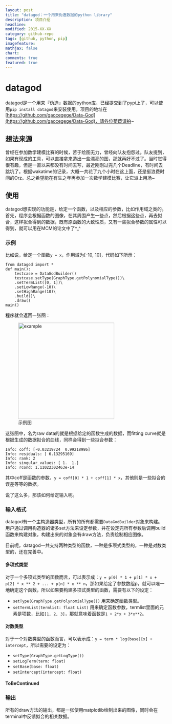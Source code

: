 ```yaml
---
layout: post
title: "datagod：一个用来伪造数据的python library"
description: 项目介绍
headline:
modified: 2015-XX-XX
category: github-repo
tags: [github, python, pip]
imagefeature:
mathjax: false
chart:
comments: true
featured: true
---
```


# datagod

datagod是一个用来『伪造』数据的python库，已经提交到了pypi上了，可以使用`pip install datagod`来安装使用，项目的地址在[https://github.com/gaocegege/Data-God](https://github.com/gaocegege/Data-God)，请各位菊苣请拍~

## 想法来源

曾经在参加数学建模比赛的时候，苦于绘图无力，曾经向队友抱怨过。队友提到，如果有现成的工具，可以直接拿来造出一些漂亮的图，那就再好不过了。当时觉得很有趣，但是一直以来都没有时间去写，最近刚刚过完几个Deadline，有时间去跳坑了。根据wakatime的记录，大概一共花了九个小时在这上面，还是挺浪费时间的Orz。总之希望能在有生之年再参加一次数学建模比赛，让它派上用场~

## 使用

datagod想实现的功能是，给定一个函数，以及相应的参数，比如作用域之类的。首先，程序会根据函数的图像，在其周围产生一些点，然后根据这些点，再去拟合，这样拟合得到的数据，既有原函数的大致性质，又有一些拟合参数的属性可以得到，就可以用在MCM的论文中了^_^

### 示例

比如说，给定一个函数`y = x`，作用域为[-10, 10]，代码如下所示：

	from datagod import *
	def main():
	    testcase = DataGodBuilder()
	    testcase.setType(GraphType.getPolynomialType())\
	    .setTermList([0, 1])\
	    .setLowRange(-10)\
	    .setHighRange(10)\
	    .build()\
	    .draw()
	main()

程序就会返回一张图：

<figure>
	<img src="{{ site.url }}/images/datagod/example.png" alt="example" height="300">
	<figcaption>示例图</figcaption>
</figure>

这张图中，名为raw data的就是根据给定的函数生成的数据，而fitting curve就是根据生成的数据拟合的曲线，同样会得到一些拟合参数：

	Info: coff: [-0.03219724  0.99218986]
	Info: residuals: [ 6.13295169]
	Info: rank: 2
	Info: singular_values: [ 1.  1.]
	Info: rcond: 1.11022302463e-14

其中coff是函数的参数，`y = coff[0] * 1 + coff[1] * x`，其他则是一些拟合的误差等等的数据。

说了这么多，那该如何给定输入呢。

### 输入格式

datagod有一个主构造器类型，所有的所有都需要`DataGodBuilder`对象来构建。用户通过调用构造器的诸多set方法来设定参数，并在设定完所有参数后调用build函数来构建对象，构建出来的对象会有draw方法，负责绘制相应图像。

目前呢，datagod一共支持两种类型的函数，一种是多项式类型的，一种是对数类型的，还在完善中。

#### 多项式类型

对于一个多项式类型的函数而言，可以表示成：`y = p[0] * 1 + p[1] * x + p[2] * x ** 2 + ... + p[n] * x ** n`，那如果给定了参数数组p，就可以唯一地确定这个函数，所以如果要构建多项式类型的函数，需要有以下的设定：

* `setType(GraphType.getPolynomialType())` 用来确定函数类型。
* `setTermList(termlist: float List)` 用来确定函数参数，termlist里面的元素是项数，比如`[1, 2, 3]`，那就意味着函数是`1 + 2*x + 3*x**2`。

#### 对数类型

对于一个对数类型的函数而言，可以表示成：`y = term * log(base)[x] + intercept`，所以需要的设定为：

* `setType(GraphType.getLogType())`
* `setLogTerm(term: float)`
* `setBase(base: float)`
* `setIntercept(intercept: float)`

#### ToBeContinued

### 输出

所有的draw方法的输出，都是一张使用matplotlib绘制出来的图像，同时会在terminal中反馈拟合的相关数据。